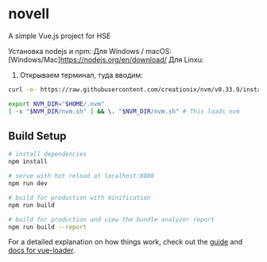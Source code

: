 # novell

A simple Vue.js project for HSE

Установка nodejs и npm: 
Для Windows / macOS:  [Windows/Mac]https://nodejs.org/en/download/
Для Linxu:
1) Открываем терминал, туда вводим:
```bash
curl -o- https://raw.githubusercontent.com/creationix/nvm/v0.33.9/install.sh | bash

export NVM_DIR="$HOME/.nvm"
[ -s "$NVM_DIR/nvm.sh" ] && \. "$NVM_DIR/nvm.sh" # This loads nvm


```

## Build Setup

``` bash
# install dependencies
npm install

# serve with hot reload at localhost:8080
npm run dev

# build for production with minification
npm run build

# build for production and view the bundle analyzer report
npm run build --report
```

For a detailed explanation on how things work, check out the [guide](http://vuejs-templates.github.io/webpack/) and [docs for vue-loader](http://vuejs.github.io/vue-loader).

